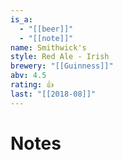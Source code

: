 ```yaml
---
is_a:
  - "[[beer]]"
  - "[[note]]"
name: Smithwick's
style: Red Ale - Irish
brewery: "[[Guinness]]"
abv: 4.5
rating: 👍
last: "[[2018-08]]"
---
```

# Notes

